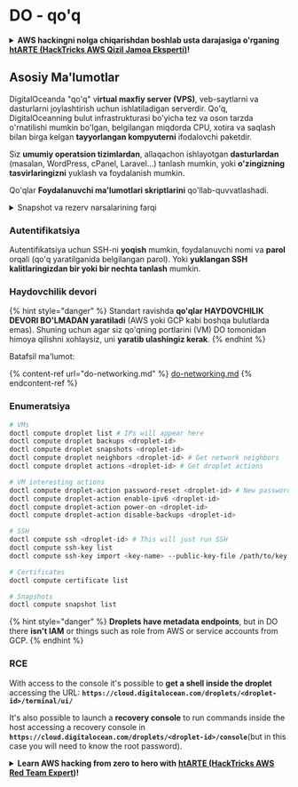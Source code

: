 # DO - qo'q

<details>

<summary><strong>AWS hackingni nolga chiqarishdan boshlab usta darajasiga o'rganing</strong> <a href="https://training.hacktricks.xyz/courses/arte"><strong>htARTE (HackTricks AWS Qizil Jamoa Eksperti)</strong></a><strong>!</strong></summary>

HackTricksni qo'llab-quvvatlashning boshqa usullari:

* Agar siz **kompaniyangizni HackTricksda reklama qilishni** yoki **HackTricksni PDF formatida yuklab olishni** xohlaysiz bo'lsa, [**OBUNA REJALARI**](https://github.com/sponsors/carlospolop)ni tekshiring!
* [**Rasmiy PEASS & HackTricks swag**](https://peass.creator-spring.com)ni oling
* [**The PEASS Oilasi**](https://opensea.io/collection/the-peass-family), bizning maxsus [**NFTlar**](https://opensea.io/collection/the-peass-family) to'plamini kashf eting
* **💬 [**Discord guruhiga**](https://discord.gg/hRep4RUj7f) yoki [**telegram guruhiga**](https://t.me/peass) qo'shiling yoki bizni **Twitter**da **kuzating** 🐦 [**@hacktricks_live**](https://twitter.com/hacktricks_live)**.**
* **Hacking usullaringizni** [**HackTricks**](https://github.com/carlospolop/hacktricks) va [**HackTricks Cloud**](https://github.com/carlospolop/hacktricks-cloud) github reposiga **PR yuborib** ulashing.

</details>

## Asosiy Ma'lumotlar

DigitalOceanda "qo'q" v**irtual maxfiy server (VPS)**, veb-saytlarni va dasturlarni joylashtirish uchun ishlatiladigan serverdir. Qo'q, DigitalOceanning bulut infrastrukturasi bo'yicha tez va oson tarzda o'rnatilishi mumkin bo'lgan, belgilangan miqdorda CPU, xotira va saqlash bilan birga kelgan **tayyorlangan kompyuterni** ifodalovchi paketdir.

Siz **umumiy operatsion tizimlardan**, allaqachon ishlayotgan **dasturlardan** (masalan, WordPress, cPanel, Laravel...) tanlash mumkin, yoki **o'zingizning tasvirlaringizni** yuklash va foydalanish mumkin.

Qo'qlar **Foydalanuvchi ma'lumotlari skriptlarini** qo'llab-quvvatlashadi.

<details>

<summary>Snapshot va rezerv narsalarining farqi</summary>

DigitalOcean'da snapshot, qo'qning diskining vaqtda olingan nusxasi hisoblanadi. U, qo'qning diskining operatsion tizimi, o'rnatilgan dasturlar va diskdagi barcha fayllar va ma'lumotlarni olingan vaqtdagi holatini o'z ichiga oladi.

Snapshotlar, asosiy qo'qning konfiguratsiyasi bilan bir xil konfiguratsiyaga ega yangi qo'qlarni yaratish yoki qo'qni snapshot olingan vaqtdagi holatiga tiklash uchun ishlatilishi mumkin. Snapshotlar DigitalOceanning obyekt saqlash xizmatida saqlanadi va ular inkremental, ya'ni oxirgi snapshotdan keyingi o'zgarishlar faqat saqlanadi. Bu ularni foydalanishni samarali va saqlashni arzon qiladi.

Boshqa tomondan aytganda, rezerv, qo'qning operatsion tizimi, o'rnatilgan dasturlar, fayllar va ma'lumotlar, shuningdek, qo'qning sozlamalari va metadatasi bilan to'liq nusxasi hisoblanadi. Rezervlar odatda mavjud qo'qning holatini belgilangan vaqtda to'liq o'z ichiga oladi.

Snapshotlarning aksincha, rezervlar barcha ma'lumotlarni to'plangan va shifrlangan formatda saqlaydi va ular DigitalOceanning infrastrukturidan uzoq joyga o'tkaziladi. Bu rezervlar ma'lumot yo'qotilishi yoki boshqa katastrofik hodisalar bo'lganida qo'qning to'liq nusxasini tiklash uchun ideal bo'ladi.

Xulosa qilish uchun, snapshotlar qo'qning diskining vaqtda olingan nusxalari, rezervlar esa qo'qning sozlamalari va metadatasi bilan bir xil qo'qning to'liq nusxalari hisoblanadi. Snapshotlar DigitalOceanning obyekt saqlash xizmatida saqlanadi, rezervlar esa DigitalOceanning infrastrukturidan uzoq joyga o'tkaziladi. Qo'qni tiklash uchun ham snapshotlar, ham rezervlar ishlatilishi mumkin, lekin snapshotlar foydalanish va saqlash uchun samarali, rezervlar esa katastrofik hodisalar uchun to'liq nusxalashning kengaytirilgan yechimini taqdim etadi.

</details>

### Autentifikatsiya

Autentifikatsiya uchun SSH-ni **yoqish** mumkin, foydalanuvchi nomi va **parol** orqali (qo'q yaratilganida belgilangan parol). Yoki **yuklangan SSH kalitlaringizdan bir yoki bir nechta tanlash** mumkin.

### Haydovchilik devori

{% hint style="danger" %}
Standart ravishda **qo'qlar HAYDOVCHILIK DEVORI BO'LMADAN yaratiladi** (AWS yoki GCP kabi boshqa bulutlarda emas). Shuning uchun agar siz qo'qning portlarini (VM) DO tomonidan himoya qilishni xohlaysiz, uni **yaratib ulashingiz kerak**.
{% endhint %}

Batafsil ma'lumot:

{% content-ref url="do-networking.md" %}
[do-networking.md](do-networking.md)
{% endcontent-ref %}

### Enumeratsiya
```bash
# VMs
doctl compute droplet list # IPs will appear here
doctl compute droplet backups <droplet-id>
doctl compute droplet snapshots <droplet-id>
doctl compute droplet neighbors <droplet-id> # Get network neighbors
doctl compute droplet actions <droplet-id> # Get droplet actions

# VM interesting actions
doctl compute droplet-action password-reset <droplet-id> # New password is emailed to the user
doctl compute droplet-action enable-ipv6 <droplet-id>
doctl compute droplet-action power-on <droplet-id>
doctl compute droplet-action disable-backups <droplet-id>

# SSH
doctl compute ssh <droplet-id> # This will just run SSH
doctl compute ssh-key list
doctl compute ssh-key import <key-name> --public-key-file /path/to/key.pub

# Certificates
doctl compute certificate list

# Snapshots
doctl compute snapshot list
```
{% hint style="danger" %}
**Droplets have metadata endpoints**, but in DO there **isn't IAM** or things such as role from AWS or service accounts from GCP.
{% endhint %}

### RCE

With access to the console it's possible to **get a shell inside the droplet** accessing the URL: **`https://cloud.digitalocean.com/droplets/<droplet-id>/terminal/ui/`**

It's also possible to launch a **recovery console** to run commands inside the host accessing a recovery console in **`https://cloud.digitalocean.com/droplets/<droplet-id>/console`**(but in this case you will need to know the root password).

<details>

<summary><strong>Learn AWS hacking from zero to hero with</strong> <a href="https://training.hacktricks.xyz/courses/arte"><strong>htARTE (HackTricks AWS Red Team Expert)</strong></a><strong>!</strong></summary>

Other ways to support HackTricks:

* If you want to see your **company advertised in HackTricks** or **download HackTricks in PDF** Check the [**SUBSCRIPTION PLANS**](https://github.com/sponsors/carlospolop)!
* Get the [**official PEASS & HackTricks swag**](https://peass.creator-spring.com)
* Discover [**The PEASS Family**](https://opensea.io/collection/the-peass-family), our collection of exclusive [**NFTs**](https://opensea.io/collection/the-peass-family)
* **Join the** 💬 [**Discord group**](https://discord.gg/hRep4RUj7f) or the [**telegram group**](https://t.me/peass) or **follow** us on **Twitter** 🐦 [**@hacktricks_live**](https://twitter.com/hacktricks_live)**.**
* **Share your hacking tricks by submitting PRs to the** [**HackTricks**](https://github.com/carlospolop/hacktricks) and [**HackTricks Cloud**](https://github.com/carlospolop/hacktricks-cloud) github repos.

</details>
